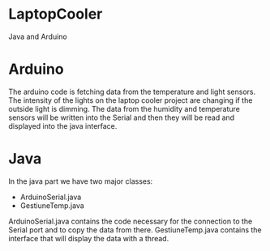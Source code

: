 # LaptopCooler
Java and Arduino

# Arduino
The arduino code is fetching data from the temperature and light sensors. 
The intensity of the lights on the laptop cooler project are changing if the outside light is dimming.
The data from the humidity and temperature sensors will be written into the Serial and then they will be read and displayed into the java interface.

# Java
In the java part we have two major classes:
- ArduinoSerial.java
- GestiuneTemp.java

ArduinoSerial.java contains the code necessary for the connection to the Serial port and to copy the data from there.
GestiuneTemp.java contains the interface that will display the data with a thread.

